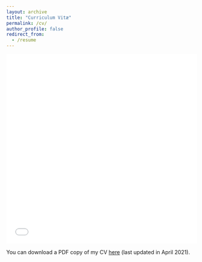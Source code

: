 ```yaml
---
layout: archive
title: "Curriculum Vitæ"
permalink: /cv/
author_profile: false
redirect_from:
  - /resume
---
```


<iframe src="/files/pdf/CV_CorneliusBraun.pdf" width="100%" height="500" frameborder="no" border="0" marginwidth="0" marginheight="0"></iframe>

You can download a PDF copy of my CV [here](/files/pdf/CV_CorneliusBraun.pdf) (last updated in April 2021).
